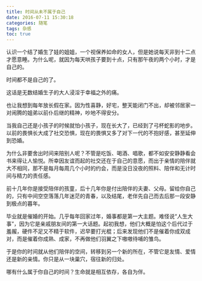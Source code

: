 ```yaml
---
title: 时间从未不属于自己
date: 2016-07-11 15:30:18
categories: 随笔
tags: 杂感
toc: true
---
```

认识一个结了婚生了娃的姐姐，一个视保养如命的女人，但是她说每天非到十二点才愿意睡。为什么呢，就因为每天哄孩子要到十点，只有那午夜的两个小时，才是自己的。

时间都不是自己的了。

这话是无数结婚生子的大人浸淫于幸福之外的痛。

也让我想到每年放长假在家。因为性喜静，好宅，整天能闭门不出，却被邻居家一对闹腾的姐弟以前仆后继的精神，吵地不得安分。

当我自己还是小孩子的时候就怕小孩子，现在长大了，已经到了弓杯蛇影的地步。以前的畏惧长大成了社交恐惧，现在的畏惧又多了对下一代的不抱好感，甚至延伸到恐婚。

为什么非要舍出时间来陪别人呢？不管是吃饭、喝酒、唱歌，都不如安安静静看会书来得让人愉悦。所幸因友谊而起的社交还在于自己的意愿，而出于亲情的陪伴就大不相同，那不是每月每周几个小时的约会，而是没日没夜的照料、陪伴和无计时间与精力的责任感。

前十几年你是接受陪伴的孩童，后十几年你是付出陪伴的夫妻、父母。留给你自己的，只有中间空空落落几年迷茫的青春，以及结尾，老伴先自己而去后那一段安静到极点的暮年。

毕业就是催婚的开始。几乎每年回家过年，婚事都是第一大主题。难怪说“人生大事”，因为它是亲戚朋友间的第一大话题。起初我想，他们大概是怕这个后代过于羞赧，硬件不足又不精于软件，迟早要打光棍；后来发现他们不是催着你成双成对，而是催着你成熟、成家，不再做他们羽翼之下嗷嗷待哺的雏鸟。

于是你的时间就从他们陪伴的空间，转移到另一个新的所在，不管它是友情、爱情还是新的亲情。你只是从一块巢穴，宿往新的归处。

哪有什么属于你自己的时间？生命就是相互依存，各自为伴。
